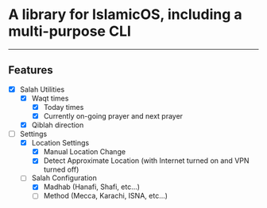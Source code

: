 # A library for IslamicOS, including a multi-purpose CLI

---

## Features

- [x] Salah Utilities
  - [x] Waqt times
    - [x] Today times
    - [x] Currently on-going prayer and next prayer
  - [x] Qiblah direction
- [ ] Settings
  - [x] Location Settings
    - [x] Manual Location Change
    - [x] Detect Approximate Location (with Internet turned on and VPN turned off)
  - [ ] Salah Configuration
    - [x] Madhab (Hanafi, Shafi, etc...)
    - [ ] Method (Mecca, Karachi, ISNA, etc...)
